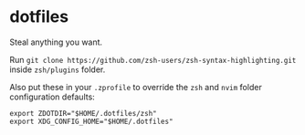 # dotfiles
Steal anything you want.

Run `git clone https://github.com/zsh-users/zsh-syntax-highlighting.git` inside `zsh/plugins` folder. 

Also put these in your `.zprofile` to override the `zsh` and `nvim` folder configuration defaults:

```
export ZDOTDIR="$HOME/.dotfiles/zsh"
export XDG_CONFIG_HOME="$HOME/.dotfiles"
```
